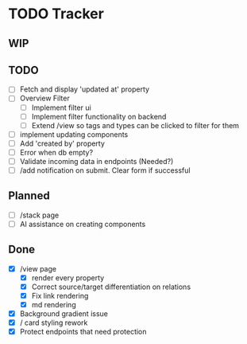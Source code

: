 # TODO Tracker

## WIP

## TODO

- [ ] Fetch and display 'updated at' property
- [ ] Overview Filter
  - [ ] Implement filter ui
  - [ ] Implement filter functionality on backend
  - [ ] Extend /view so tags and types can be clicked to filter for them
- [ ] implement updating components
- [ ] Add 'created by' property
- [ ] Error when db empty?
- [ ] Validate incoming data in endpoints (Needed?)
- [ ] /add notification on submit. Clear form if successful

## Planned

- [ ] /stack page
- [ ] AI assistance on creating components

## Done

- [x] /view page
  - [x] render every property
  - [x] Correct source/target differentiation on relations
  - [x] Fix link rendering
  - [x] md rendering
- [x] Background gradient issue
- [x] / card styling rework
- [x] Protect endpoints that need protection
